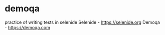 # demoqa

practice of writing tests in selenide
Selenide - https://selenide.org
Demoqa - https://demoqa.com
